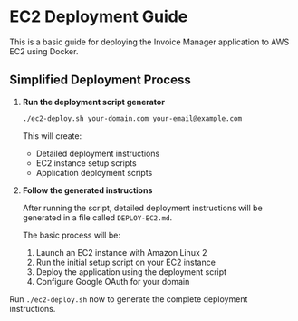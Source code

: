 # EC2 Deployment Guide

This is a basic guide for deploying the Invoice Manager application to AWS EC2 using Docker.

## Simplified Deployment Process

1. **Run the deployment script generator**

   ```bash
   ./ec2-deploy.sh your-domain.com your-email@example.com
   ```

   This will create:
   - Detailed deployment instructions
   - EC2 instance setup scripts
   - Application deployment scripts

2. **Follow the generated instructions**

   After running the script, detailed deployment instructions will be generated in a file called `DEPLOY-EC2.md`.

   The basic process will be:
   1. Launch an EC2 instance with Amazon Linux 2
   2. Run the initial setup script on your EC2 instance
   3. Deploy the application using the deployment script
   4. Configure Google OAuth for your domain

Run `./ec2-deploy.sh` now to generate the complete deployment instructions.
